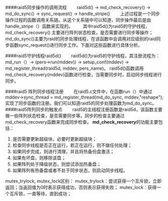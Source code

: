 ####raid5同步操作的调用流程
&emsp;&emsp;raid5d() -> md_check_recovery() -> md_do_sync() -> sync_request() -> handle_stripe()
&emsp;&emsp;上述过程是一个同步操作过程的函数调用关系链。从这个关系链中可以知道，同步操作最后是由handle_stripe（）函数来实现的。
&emsp;&emsp;其中raid5d()为raid5的守护线程，md_check_recovery() 主要进行阵列状态检查，是否需要进行同步等操作；md_do_sync()主要为raid的同步处理线程，在该函数中会调用对应级别的raid同步函数sync_request()进行同步工作。下面对这些函数进行具体分析。

####raid5守护线程raid5d()
&emsp;&emsp;raid5d()为raid5的守护线程，其注册流程为：
md_run（）-> (pers->run(mddev)) -> setup_conf(mddev) -> md_register_thread(raid5d, mddev, pers_name)。
raid5d()函数调用md_check_recovery(mddev)函数进行检查，当需要同步时，启动同步线程进行同步。

####raid5 阵列同步线程注册
&emsp;&emsp;在raid5.c文件中，在函数run（）中通过mddev->sync_thread = md_register_thread(md_do_sync, mddev,"reshape");实现了同步函数的注册。我们可以知道raid5的同步处理函数为md_do_sync。
####raid5阵列同步的触发点
&emsp;&emsp;raid5的主线程注册函数是raid5d，该函数主要做一些阵列状态检查，是否需要同步等。同步的检查主要通过md_check_recovery函数来完成同步检查。
**md_check_recovery**的功能主要包括：
1. 是否需要更新超级块，必要时更新超级块；
2. 检查同步线程是否正在运行，若正在运行，则不做任何处理；
3. 如果同步完成，则进行清理，并且将热备份盘激活；
4. 如果有坏盘，则移除该盘；
5. 如果阵列处于降级状态，则尝试添加热备盘；
6. 如果阵列有热备盘或者不处于同步状态，则启动同步线程。





mutex_trylock, mutex_lock区别：
mutex_trylock：尝试获得一个互斥锁，立即返回；当返回值为0时表示获得成功，否则表示获得失败；
mutex_lock：获得一个互斥锁，一直等待，直到成功；